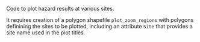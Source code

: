 Code to plot hazard results at various sites.

It requires creation of a polygon shapefile `plot_zoom_regions` with polygons definining the sites to be plotted, including an attribute `Site` that provides a site name used in the plot titles.
